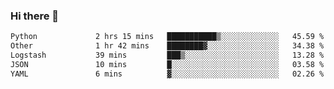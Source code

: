 ### Hi there 👋

<!--START_SECTION:waka-->

```txt
Python             2 hrs 15 mins   ███████████▒░░░░░░░░░░░░░   45.59 %
Other              1 hr 42 mins    ████████▓░░░░░░░░░░░░░░░░   34.38 %
Logstash           39 mins         ███▒░░░░░░░░░░░░░░░░░░░░░   13.28 %
JSON               10 mins         █░░░░░░░░░░░░░░░░░░░░░░░░   03.58 %
YAML               6 mins          ▓░░░░░░░░░░░░░░░░░░░░░░░░   02.26 %
```

<!--END_SECTION:waka-->

<!--
**Jonas-VanHaeken/Jonas-VanHaeken** is a ✨ _special_ ✨ repository because its `README.md` (this file) appears on your GitHub profile.

Here are some ideas to get you started:

- 🔭 I’m currently working on ...
- 🌱 I’m currently learning ...
- 👯 I’m looking to collaborate on ...
- 🤔 I’m looking for help with ...
- 💬 Ask me about ...
- 📫 How to reach me: ...
- 😄 Pronouns: ...
- ⚡ Fun fact: ...
-->
